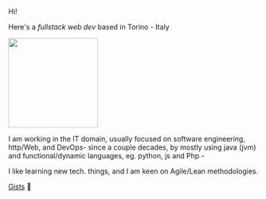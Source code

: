 Hi!

Here's a _fullstack web dev_ based in Torino - Italy

<a href="https://en.wikipedia.org/wiki/Turin"><img src="https://i.pinimg.com/564x/36/c0/08/36c008ebb4f2cf418cc5d94a8c0d32b9.jpg" height="180" /></a>

I am working in the IT domain, usually focused on software engineering, http/Web, and DevOps- since a couple decades, by mostly using java (jvm) and functional/dynamic languages, eg. python, js and Php -

I like learning new tech. things, and I am keen on Agile/Lean methodologies.

[Gists](https://gist.github.com/federico-cagliero) 🏮



<!--

<a href="https://en.wikipedia.org/wiki/Turin"><img src="https://i.pinimg.com/564x/36/c0/08/36c008ebb4f2cf418cc5d94a8c0d32b9.jpg" height="180" /></a>
<a href="https://en.wikipedia.org/wiki/Turin"><img src="https://i.pinimg.com/564x/74/0b/11/740b112f5fd01acea8d1e87a6788ac14.jpg" height="180" /></a>
<a href="https://en.wikipedia.org/wiki/Turin"><img src="https://i.pinimg.com/564x/97/c0/ba/97c0ba9a4bceb1a4e6c8622da10a3e0c.jpg" height="180" /></a>
<a href="https://en.wikipedia.org/wiki/Turin"><img src="https://i.pinimg.com/564x/ee/5d/3f/ee5d3f63dc0aa310042dfa02012bb42c.jpg" height="180" /></a>

<a href="https://en.wikipedia.org/wiki/Turin"><img src="https://i.pinimg.com/564x/1a/e3/ac/1ae3aceae553b6f45b36d2be9e233a78.jpg" height="180" /></a>
<a href="https://en.wikipedia.org/wiki/Turin"><img src="https://i.pinimg.com/564x/c6/e3/a7/c6e3a7a69777f106b6ae1c1ce027a655.jpg" height="180" /></a>
<a href="https://en.wikipedia.org/wiki/Turin"><img src="https://i.pinimg.com/564x/24/5a/4b/245a4babe0766aac5cdc4c26e5faff06.jpg" height="180" /></a>
-->

<!--

### About

Actually, an _expert_ in fullstack web dev - wide IT architecture skills, keen on Open source, _especially_ GNU/Linux - 

I have a specialty in (and applied) a lot of programming languages, eg: php, java, Scala, perl (long ago! OO, logs analytics, functional), python (web/data) and js/es6+.

These days, I am "learning" something else, refining my know-how related to Go, rust and Kotlin -

Skills: 24x7, devOps (j2ee) and big-data projects

I like learning new tech. related things, and I am keen on Agile/Lean methodologies.

[Gists](https://gist.github.com/federico-cagliero) 🏮

first edited @ june 3, 2020 -

cheers!
-->
